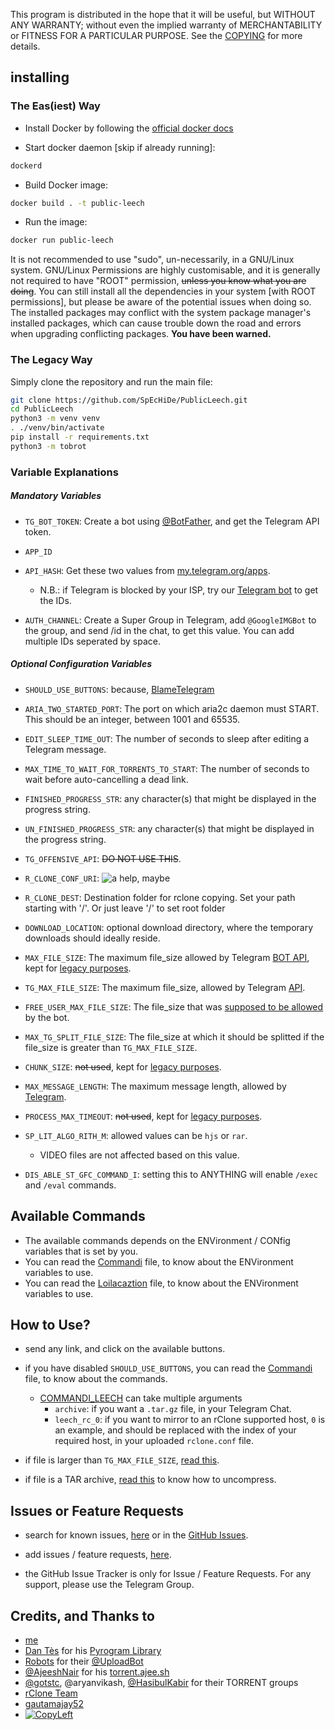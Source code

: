 This program is distributed in the hope that it will be useful, but WITHOUT ANY WARRANTY; without even the implied warranty of MERCHANTABILITY or FITNESS FOR A PARTICULAR PURPOSE. See the [COPYING](./COPYING) for more details.

## installing

### The Eas(iest) Way

- Install Docker by following the [official docker docs](https://docs.docker.com/engine/install/debian/)

- Start docker daemon [skip if already running]:
```sh
dockerd
```
- Build Docker image:
```sh
docker build . -t public-leech
```
- Run the image:
```sh
docker run public-leech
```

It is not recommended to use "sudo", un-necessarily, in a GNU/Linux system.
GNU/Linux Permissions are highly customisable, and it is generally not required to have "ROOT" permission, ~~unless you know what you are doing~~.
You can still install all the dependencies in your system [with ROOT permissions], but please be aware of the potential issues when doing so. The installed packages may conflict with the system package manager's installed packages, which can cause trouble down the road and errors when upgrading conflicting packages.
**You have been warned.**


### The Legacy Way
Simply clone the repository and run the main file:

```sh
git clone https://github.com/SpEcHiDe/PublicLeech.git
cd PublicLeech
python3 -m venv venv
. ./venv/bin/activate
pip install -r requirements.txt
python3 -m tobrot
```

### Variable Explanations

##### Mandatory Variables

* `TG_BOT_TOKEN`: Create a bot using [@BotFather](https://telegram.dog/BotFather), and get the Telegram API token.

* `APP_ID`
* `API_HASH`: Get these two values from [my.telegram.org/apps](https://my.telegram.org/apps).
  * N.B.: if Telegram is blocked by your ISP, try our [Telegram bot](https://telegram.dog/UseTGXBot) to get the IDs.

* `AUTH_CHANNEL`:
Create a Super Group in Telegram, add `@GoogleIMGBot` to the group, and send /id in the chat, to get this value.
You can add multiple IDs seperated by space.

##### Optional Configuration Variables

* `SHOULD_USE_BUTTONS`: because, [BlameTelegram](https://t.me/c/1494623325/5603)

* `ARIA_TWO_STARTED_PORT`: The port on which aria2c daemon must START. This should be an integer, between 1001 and 65535.

* `EDIT_SLEEP_TIME_OUT`: The number of seconds to sleep after editing a Telegram message.

* `MAX_TIME_TO_WAIT_FOR_TORRENTS_TO_START`: The number of seconds to wait before auto-cancelling a dead link.

* `FINISHED_PROGRESS_STR`: any character(s) that might be displayed in the progress string.

* `UN_FINISHED_PROGRESS_STR`: any character(s) that might be displayed in the progress string.

* `TG_OFFENSIVE_API`: ~~DO NOT USE THIS~~.

* `R_CLONE_CONF_URI`:
![a help, maybe](https://telegra.ph/file/073bcbc0b69b03d75ea04.jpg)

* `R_CLONE_DEST`: Destination folder for rclone copying. Set your path starting with '/'. Or just leave '/' to set root folder

* `DOWNLOAD_LOCATION`: optional download directory, where the temporary downloads should ideally reside.

* `MAX_FILE_SIZE`: The maximum file_size allowed by Telegram [BOT API](https://core.telegram.org/bots/api), kept for [legacy purposes](https://t.me/c/1235155926/33801).

* `TG_MAX_FILE_SIZE`: The maximum file_size, allowed by Telegram [API](https://core.telegram.org/api).

* `FREE_USER_MAX_FILE_SIZE`: The file_size that was [supposed to be allowed](https://t.me/c/1331081386/147445) by the bot.

* `MAX_TG_SPLIT_FILE_SIZE`: The file_size at which it should be splitted if the file_size is greater than  `TG_MAX_FILE_SIZE`.

* `CHUNK_SIZE`: ~~not used~~, kept for [legacy purposes](https://t.me/c/1235155926/33801).

* `MAX_MESSAGE_LENGTH`: The maximum message length, allowed by [Telegram](https://t.me/c/1097142020/1224).

* `PROCESS_MAX_TIMEOUT`: ~~not used~~, kept for [legacy purposes](https://t.me/c/1235155926/33801).

* `SP_LIT_ALGO_RITH_M`: allowed values can be `hjs` or `rar`.
  - VIDEO files are not affected based on this value.

* `DIS_ABLE_ST_GFC_COMMAND_I`: setting this to ANYTHING will enable `/exec` and `/eval` commands.


## Available Commands

* The available commands depends on the ENVironment / CONfig variables that is set by you.
* You can read the [Commandi](./tobrot/dinmamoc.py) file, to know about the ENVironment variables to use.
* You can read the [Loilacaztion](./tobrot/amocmadin.py) file, to know about the ENVironment variables to use.


## How to Use?

* send any link, and click on the available buttons.

* if you have disabled `SHOULD_USE_BUTTONS`, you can read the [Commandi](./tobrot/dinmamoc.py) file, to know about the commands.
  - [COMMANDI_LEECH](./tobrot/dinmamoc.py#L23) can take multiple arguments
    * `archive`: if you want a `.tar.gz` file, in your Telegram Chat.
    * `leech_rc_0`: if you want to mirror to an rClone supported host, `0` is an example, and should be replaced with the index of your required host, in your uploaded `rclone.conf` file.

* if file is larger than `TG_MAX_FILE_SIZE`, [read this](https://t.me/c/1434259219/113).

* if file is a TAR archive, [read this](https://t.me/c/1434259219/104) to know how to uncompress.


## Issues or Feature Requests

* search for known issues, [here](https://t.me/c/1434259219/118) or in the [GitHub Issues](https://github.com/SpEcHiDe/PublicLeech/issues).

* add issues / feature requests, [here](https://github.com/SpEcHiDe/PublicLeech/issues/new).

* the GitHub Issue Tracker is only for Issue / Feature Requests. For any support, please use the Telegram Group.

## Credits, and Thanks to

* [me](https://GitHub.com/SpEcHIDe/PublicLeech)
* [Dan Tès](https://telegram.dog/haskell) for his [Pyrogram Library](https://github.com/pyrogram/pyrogram)
* [Robots](https://telegram.dog/Robots) for their [@UploadBot](https://telegram.dog/UploadBot)
* [@AjeeshNair](https://telegram.dog/AjeeshNait) for his [torrent.ajee.sh](https://torrent.ajee.sh)
* [@gotstc](https://telegram.dog/gotstc), @aryanvikash, [@HasibulKabir](https://telegram.dog/HasibulKabir) for their TORRENT groups
* [rClone Team](https://github.com/rclone/rclone)
* [gautamajay52](https://github.com/gautamajay52/TorrentLeech-Gdrive)
* [![CopyLeft](https://telegra.ph/file/b514ed14d994557a724cb.jpg)](https://telegra.ph/file/fab1017e21c42a5c1e613.mp4 "CopyLeft Credit Video")
